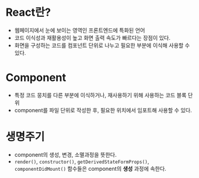 # React란?
- 웹페이지에서 눈에 보이는 영역인 프론트엔드에 특화된 언어
- 코드 이식성과 재활용성이 높고 화면 출력 속도가 빠르다는 장점이 있다.
- 화면을 구성하는 코드를 컴포넌트 단위로 나누고 필요한 부분에 이식해 사용할 수 있다.

# Component
- 특정 코드 뭉치를 다른 부분에 이식하거나, 재사용하기 위해 사용하는 코드 블록 단위
- component를 파일 단위로 작성한 후, 필요한 위치에서 임포트해 사용할 수 있다.

# 생명주기
- component의 생성, 변경, 소멸과정을 뜻한다.
- ``render()``, ``constructor()``, ``getDerivedStateFormProps()``, ``componentDidMount()`` 함수들은 component의 **생성** 과정에 속한다.

